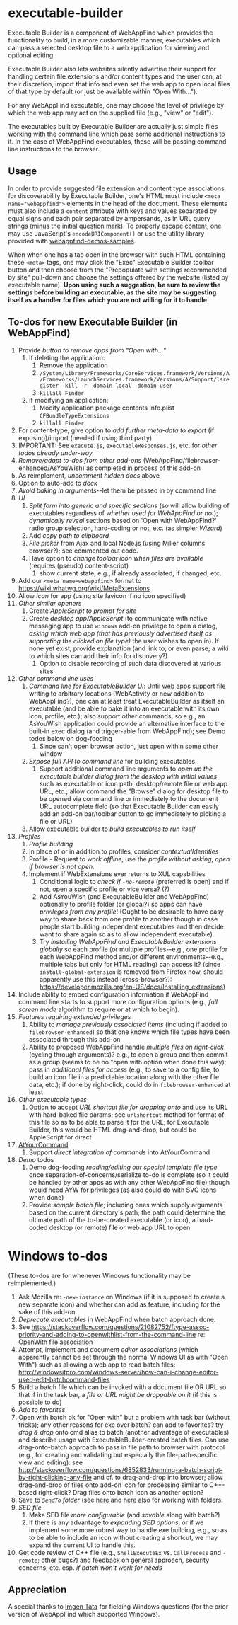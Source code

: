 # executable-builder

Executable Builder is a component of WebAppFind which provides
the functionality to build, in a more customizable manner, executables which
can pass a selected desktop file to a web application for viewing and
optional editing.
<!--
TODO: Add when `filetypes.json` reimplemented:

For an example of such WebAppFind behavior customization,
Executable Builder might be used to build an executable which
hard-codes a particular web app as the handler for the clicked-on
file--instead of relying on WebAppFind's behavior of checking for a
protocol handler for the file's type (with the type determined by the
file's extension or, if present, a `filetypes.json` file in the same
directory as the file).
-->

Executable Builder also lets websites silently advertise their support for
handling certain file extensions and/or content types and the user
can, at their discretion, import that info and even set the web app
to open local files of that type by default (or just be available
within "Open With...").

For any WebAppFind executable, one may choose the level of privilege
by which the web app may act on the supplied file (e.g., "view" or "edit").
<!--
TODO: Add when implemented
One may customize how a new tab or window is created, over-ride
preferences, or default the web app display of the opened file in full
screen mode. Advanced users can include additional batch commands or
browser command line parameters or pass a custom hard-coded string to
the web app so that it may tweak its behavior accordingly.
-->
<!--
TODO: Add when implemented
The executables can have their own associated icons (which the add-on
can help you to create) to give the feel on the desktop that the
executable (which opens a web app) is as any other app.
-->
<!--
TODO: Add when implemented
By having icons, this lets them show in Windows Explorer, the
start menu, and the task bar.
-->
<!--
TODO: Add when implemented
If one opts to tie this executable to a separate browser profile,
this icon will show up in the task bar independent from other
browser windows. (If WebAppFind can be adapted to support XULRunner
instead of Firefox, one might be able to get an even more light
weight "executable" environment.)
-->

The executables built by Executable Builder are actually just simple
files working with the command line which pass some additional
instructions to it. In the case of WebAppFind executables, these
will be passing command line instructions to the browser.

<!--
TODO: Add when implemented
Used in conjunction with browser profiles, one will get the benefits
of former projects like Mozilla Prism/Chromeless/WebRunner which
provided web applications as executables with their ability to show
up independently in the task bar, but with the added optional ability
of granting privileged features to web applications
(such as one may get if using Executable Builder/WebAppFind
with AsYouWish functionality) and with the ability to utilize add-ons,
even a separate set of add-ons for each executable (and without
the problem that all of these other executable projects are all
now apparently defunct).
-->

## Usage

In order to provide suggested file extension and content type associations for
discoverability by Executable Builder, one's HTML must include
`<meta name="webappfind">` elements in the head of the document. These elements
must also include a `content` attribute with keys and values separated by equal
signs and each pair separated by ampersands, as in URL query strings (minus the
initial question mark). To properly escape content, one may use JavaScript's
`encodeURIComponent()` or use the utility library provided with
[webappfind-demos-samples](https://github.com/brettz9/webappfind-demos-samples).

When when one has a tab open in the browser with such HTML containing these
`<meta>` tags, one may click the "Exec" Executable Builder toolbar button
and then choose from the "Prepopulate with settings recommended by site"
pull-down and choose the settings offered by the website (listed by
executable name). **Upon using such a suggestion, be sure to review
the settings before building an executable, as the site may be suggesting
itself as a handler for files which you are not willing for it to
handle.**

## To-dos for new Executable Builder (in WebAppFind)

1. Provide *button to remove apps from "Open with..."*
    1. If deleting the application:
        1. Remove the application
        1. `/System/Library/Frameworks/CoreServices.framework/Versions/A/Frameworks/LaunchServices.framework/Versions/A/Support/lsregister -kill -r -domain local -domain user`
        1. `killall Finder`
    1. If modifying an application:
        1. Modify application package contents Info.plist `CFBundleTypeExtensions`
        1. `killall Finder`
1. For content-type, give option to *add further meta-data to export*
    (if exposing)/import (needed if using third party)
1. IMPORTANT: See `execute.js`, `executableResponses.js`, etc. for *other
    todos already under-way*
1. *Remove/adapt to-dos from other add-ons*
    (WebAppFind/filebrowser-enhanced/AsYouWish) as completed in process of
    this add-on
1. As reimplement, *uncomment hidden docs* above
1. Option to auto-add to *dock*
1. *Avoid baking in arguments*--let them be passed in by command line
1. *UI*
    1. *Split form into generic and specific sections* (so will allow building of
        executables regardless of *whether used for WebAppFind or not*);
        *dynamically reveal* sections based on 'Open with WebAppFind?'
        radio group selection, hard-coding or not, etc. (as simpler *Wizard*)
    1. Add *copy path to clipboard*
    1. *File picker* from Ajax and local Node.js (using Miller columns browser?);
        see commented out code.
    1. Have option to *change toolbar icon when files are available* (requires
        (pseudo) content-script)
        1. show current state, e.g., if already associated, if changed, etc.
1. Add our `<meta name=webappfind>` format to <https://wiki.whatwg.org/wiki/MetaExtensions>
1. Allow *icon* for app (using site favicon if no icon specified)
1. *Other similar openers*
    1. Create *AppleScript to prompt for site*
    1. Create *desktop app/AppleScript* (to communicate with native
        messaging app to use `windows` add-on privilege to open a
        dialog, *asking which web app (that has previously advertised
        itself as supporting the clicked on file type)* the user wishes
        to open in). If none yet exist, provide explanation (and link to,
        or even parse, a wiki to which sites can add their info for discovery?)
        1. Option to disable recording of such data discovered at
            various sites
1. *Other command line uses*
    1. *Command line for ExecutableBuilder UI*: Until web apps support file
        writing to arbitrary locations (WebActivity or new addition to
        WebAppFind?), one can at least treat ExecutableBuilder as itself
        an executable (and be able to bake it into
        an executable with its own icon, profile, etc.); also support other
        commands, so e.g., an AsYouWish application could provide an
        alternative interface to the built-in exec dialog (and trigger-able
        from WebAppFind); see Demo todos below on dog-fooding
        1. Since can't open browser action, just open within some other window
    1. *Expose full API to command line* for building executables
        1. Support additional command line arguments to *open up the executable
            builder dialog from the desktop with initial values* such as
            executable or icon path, desktop/remote file or web app URL,
            etc.; allow command the "Browse" dialog for desktop file to be
            opened via command line or immediately to the document URL
            autocomplete field (so that Executable Builder can easily add
            an add-on bar/toolbar button to go immediately to picking a
            file or URL)
    1. Allow executable builder to *build executables to run itself*
1. *Profiles*
    1. *Profile building*
    1. In place of or in addition to profiles, consider *contextualIdentities*
    1. Profile - Request to *work offline*, use the *profile without asking*,
        *open if browser is not open*.
    1. Implement if WebExtensions ever returns to XUL capabilities
        1. Conditional logic to *check if `-no-remote`* (preferred is open) and if
            not, open a specific profile or vice versa? (?)
        1. Add AsYouWish (and ExecutableBuilder and WebAppFind) optionally
            to profile folder (or global?) so apps can have
            *privileges from any profile*! (Ought to be desirable to have easy
            way to share back from one profile to another though in case
            people start building independent executables and then decide
            want to share again so as to allow independent executable)
        1. Try *installing WebAppFind and ExecutableBuilder extensions globally* so
            each profile (or multiple profiles--e.g., one profile for each
            WebAppFind method and/or different environments--e.g., multiple tabs
            but only for HTML reading) can access it? (since
            `--install-global-extension` is removed from Firefox now, should
            apparently use this instead (cross-browser?):
            <https://developer.mozilla.org/en-US/docs/Installing_extensions>)
1. Include ability to embed configuration information if WebAppFind
    command line starts to support more configuration options (e.g., *full
    screen mode* algorithm to require or at which to begin<!--
    or stage of type-detection if reimplementing `filetypes.json`
    -->).
1. *Features requiring extended privileges*
    1. Ability to *manage previously associated items* (including if added to
        `filebrowser-enhanced`) so that one knows which file types have
        been associated through this add-on
    1. Ability to proposed WebAppFind handle *multiple files on
        right-click* (cycling through arguments)? e.g., to open a group
        and then commit as a group (seems to be no "open with
        option when done this way); pass in *additional files for access*
        (e.g., to save to a config file, to build an icon file in a predictable
        location along with the other file data, etc.); if done by right-click,
        could do in `filebrowser-enhanced` at least
1. *Other executable types*
    1. Option to accept *URL shortcut file for dropping onto* and use its URL
        with hard-baked file params; see `urlshortcut` method for format of
        this file so as to be able to parse it for the URL; for Executable
        Builder, this would be HTML drag-and-drop, but could be AppleScript
        for direct
1. [AtYourCommand](https://github.com/brettz9/atyourcommand)
    1. Support *direct integration of commands* into AtYourCommand
1. *Demo* todos
    1. Demo dog-fooding *reading/editing our special template file type* once
        separation-of-concerns/serialize to-do is complete (so it could be
        handled by other apps as with any other WebAppFind file) though
        would need AYW for privileges (as also could do with SVG icons
        when done)
    1. Provide *sample batch file*; including ones which supply arguments
        based on the current directory's path; the path could determine the
        ultimate path of the to-be-created executable (or icon), a
        hard-coded desktop (or remote) file or web app URL to open

# Windows to-dos

(These to-dos are for whenever Windows functionality may be reimplemented.)

1. Ask Mozilla re: *`-new-instance`* on Windows (if it is supposed to create
    a new separate icon) and whether can add as feature, including for the
    sake of this add-on
1. *Deprecate executables* in WebAppFind when batch approach done.
1. See <https://stackoverflow.com/questions/21082752/ftype-assoc-priority-and-adding-to-openwithlist-from-the-command-line>
    re: OpenWith file association
1. Attempt, implement and document *editor associations* (which apparently
    cannot be set through the normal Windows UI as with "Open With") such
    as allowing a web app to read batch files:
    <http://windowsitpro.com/windows-server/how-can-i-change-editor-used-edit-batchcommand-files>
1. Build a batch file which can be invoked with a document file OR URL so
    that if in the task bar, a *file or URL might be droppable on it*
    (if this is possible to do)
1. *Add to favorites*
1. Open with batch ok for "Open with" but a problem with task bar
    (without tricks); any other reasons for exe over batch? can add to favorites?
    try *drag & drop*
    onto cmd alias to batch (another advantage of executables) and describe
    usage with ExecutableBuilder-created batch files. Can
    use drag-onto-batch approach to pass in file path to browser with protocol
    (e.g., for creating and validating but especially the file-path-specific
    view and editing): see
    <http://stackoverflow.com/questions/6852833/running-a-batch-script-by-right-clicking-any-file>
    and cf. to drag-and-drop into browser; allow drag-and-drop of files onto
    add-on icon for processing similar to C++-based right-click? Drag files
    onto batch icon as another option?
1. Save to *`SendTo` folder* (see [here](http://superuser.com/a/722699/156958)
    and [here](http://answers.microsoft.com/en-us/windows/forum/windows_vista-desktop/how-to-locate-the-sendto-folder-in-vista/78b16711-1135-4eb0-851a-8abae9bfe9ed)
    also for working with folders.
1. *SED file*
    1. Make SED file *more configurable* (and *savable* along with batch?)
    1. If there is any advantage to *expanding SED options*, or if we implement
        some more robust way to handle exe building, e.g., so as to be able to
        include an icon without creating a shortcut, we may expand the current
        UI to handle this.
1. Get code review of C++ file (e.g., `ShellExecuteEx` vs. `CallProcess`
    and `-remote`; other bugs?) and feedback on general approach,
    security concerns, etc. esp. *if batch won't work for needs*

## Appreciation

A special thanks to [Imgen Tata](http://www.pdfbatch.com/) for
fielding Windows questions (for the prior version of WebAppFind which
supported Windows).

